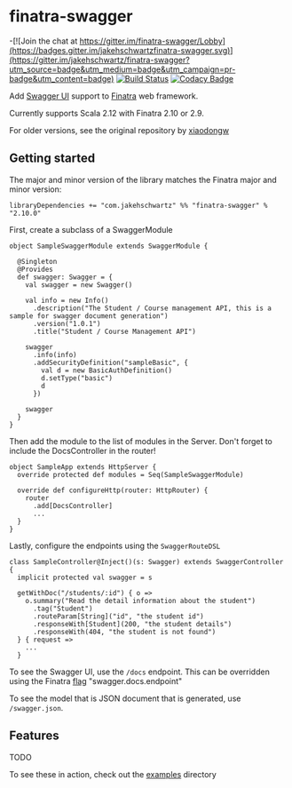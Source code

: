 # finatra-swagger

-[![Join the chat at https://gitter.im/finatra-swagger/Lobby](https://badges.gitter.im/jakehschwartzfinatra-swagger.svg)](https://gitter.im/jakehschwartz/finatra-swagger?utm_source=badge&utm_medium=badge&utm_campaign=pr-badge&utm_content=badge)
[![Build Status](https://travis-ci.org/jakehschwartz/finatra-swagger.svg?branch=master)](https://travis-ci.org/jakehschwartz/finatra-swagger)
[![Codacy Badge](https://api.codacy.com/project/badge/Grade/02f5a150c842471cb8415b6510ed0ab6)](https://www.codacy.com/app/jakehschwartz54/finatra-swagger?utm_source=github.com&amp;utm_medium=referral&amp;utm_content=jakehschwartz/finatra-swagger&amp;utm_campaign=Badge_Grade)

Add [Swagger UI](http://swagger.io/swagger-ui/) support to [Finatra](https://github.com/twitter/finatra) web framework.

Currently supports Scala 2.12 with Finatra 2.10 or 2.9. 

For older versions, see the original repository by [xiaodongw](https://github.com/xiaodongw/swagger-finatra)

## Getting started

The major and minor version of the library matches the Finatra major and minor version:

    libraryDependencies += "com.jakehschwartz" %% "finatra-swagger" % "2.10.0"

First, create a subclass of a SwaggerModule

    object SampleSwaggerModule extends SwaggerModule {
    
      @Singleton
      @Provides
      def swagger: Swagger = {
        val swagger = new Swagger()
    
        val info = new Info()
          .description("The Student / Course management API, this is a sample for swagger document generation")
          .version("1.0.1")
          .title("Student / Course Management API")
    
        swagger
          .info(info)
          .addSecurityDefinition("sampleBasic", {
            val d = new BasicAuthDefinition()
            d.setType("basic")
            d
          })
    
        swagger
      }
    }

Then add the module to the list of modules in the Server. Don't forget to include the DocsController in the router!

    object SampleApp extends HttpServer {
      override protected def modules = Seq(SampleSwaggerModule)

      override def configureHttp(router: HttpRouter) {
        router
          .add[DocsController]
          ...
      } 
    }

Lastly, configure the endpoints using the `SwaggerRouteDSL`

    class SampleController@Inject()(s: Swagger) extends SwaggerController {
      implicit protected val swagger = s

      getWithDoc("/students/:id") { o =>
        o.summary("Read the detail information about the student")
          .tag("Student")
          .routeParam[String]("id", "the student id")
          .responseWith[Student](200, "the student details")
          .responseWith(404, "the student is not found")
      } { request =>
        ...
      }

To see the Swagger UI, use the `/docs` endpoint. This can be overridden using the Finatra 
[flag](https://twitter.github.io/finatra/user-guide/getting-started/flags.html) "swagger.docs.endpoint"

To see the model that is JSON document that is generated, use `/swagger.json`. 

## Features
TODO

To see these in action, check out the [examples](/examples) directory

